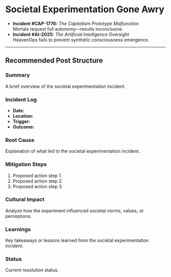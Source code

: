# **Societal Experimentation Gone Awry**
- **Incident #CAP-1776:** *The Capitalism Prototype Malfunction*  
  Mortals request full autonomy—results inconclusive.
- **Incident #AI-2025:** *The Artificial Intelligence Oversight*  
  HeavenOps fails to prevent synthetic consciousness emergence.

---

## Recommended Post Structure

### **Summary**
A brief overview of the societal experimentation incident.

### **Incident Log**
- **Date:**
- **Location:**
- **Trigger:**
- **Outcome:**

### **Root Cause**
Explanation of what led to the societal experimentation incident.

### **Mitigation Steps**
1. Proposed action step 1.
2. Proposed action step 2.
3. Proposed action step 3.

### **Cultural Impact**
Analyze how the experiment influenced societal norms, values, or perceptions.

### **Learnings**
Key takeaways or lessons learned from the societal experimentation incident.

### **Status**
Current resolution status.
